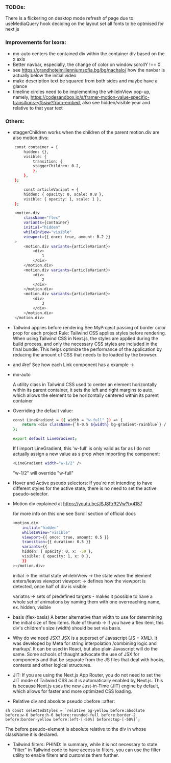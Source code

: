 ### TODOs:
There is a flickering on desktop mode refresh of page due to useMediaQuery hook deciding on the layout
set all fonts to be optmised for next js

### Improvements for Ixora:
- mx-auto centers the contained div within the container div based on the x axis
- Better navbar, especially, the change of color on window.scrollY !== 0
- see https://grandhotelmillenniumsofia.bg/bg/nachalo/ how the navbar is actually below the initial video
- make description text be squared from both sides and maybe have a glance
- timeline circles need to be implementing the whileInView pop-up, namely, https://codesandbox.io/s/framer-motion-value-specific-transitions-yf5siw?from-embed, also see hidden/visible year and relative to that year text

### Others:
- staggerChildren
    works when the children of the parent motion.div are also motion.divs:
```sh
    const container = {
        hidden: {},
        visible: {
            transition: {
            staggerChildren: 0.2,
            },
        },
    };

        const articleVariant = {
        hidden: { opacity: 0, scale: 0.8 },
        visible: { opacity: 1, scale: 1 },
    };

    <motion.div
        className="flex"
        variants={container}
        initial="hidden"
        whileInView="visible"
        viewport={{ once: true, amount: 0.2 }}
    >
        <motion.div variants={articleVariant}>
            <div>
                1
            </div>
        </motion.div>
        <motion.div variants={articleVariant}>
            <div>
                2
            </div>
        </motion.div>
        <motion.div variants={articleVariant}>
            <div>
                3
            </div>
        </motion.div>
    </motion.div>
```
- Tailwind applies before rendering
 See MyProject passing of border color prop for each project
 Rule: Tailwind CSS applies styles before rendering. When using Tailwind CSS in Next.js, the styles are applied during the build process, and only the necessary CSS styles are included in the final bundle. This helps optimize the performance of the application by reducing the amount of CSS that needs to be loaded by the browser.
- <Link> and #ref
    See how each Link component has a <Link href={`#${lowerCasePage}`}> example -> <section id="projects" className="pt-48 pb-48" >

- mx-auto

    A utility class in Tailwind CSS used to center an element horizontally within its parent container, it sets the left and right margins to auto, which allows the element to be horizontally centered within its parent container

- Overriding the default value:

    ```sh
    const LineGradient = ({ width = "w-full" }) => {
        return <div className={`h-0.5 ${width} bg-gradient-rainblue`} />;
    };
    
    export default LineGradient;
    ```
    If I import LineGradient, this 'w-full' is only valid as far as I do not actually assign a new value as s prop when importing the component: 
    ```sh
    <LineGradient width="w-1/2" />
    ```
    "w-1/2" will override "w-full"


- Hover and Active pseudo selectors:
    If you're not intending to have different styles for the active state, there is no need to set the active pseudo-selector.

- Motion div explained at https://youtu.be/JSJ8ftr92Vw?t=4187

    for more info on this one see Scroll section of official docs

    ```sh 
    <motion.div
        initial="hidden"
        whileInView="visible"
        viewport={{ once: true, amount: 0.5 }}
        transition={{ duration: 0.5 }}
        variants={{
        hidden: { opacity: 0, x: -50 },
        visible: { opacity: 1, x: 0 },
        }}
    ></motion.div>
    ```

    initial -> the initial state
    whileInView -> the state when the element enters/leaves viewport
    viewport -> defines how the viewport is detected, once half of div is visible

    variatns -> sets of predefined targets - makes it possible to have a whole set of animations by naming them with one overreaching name, ex. hidden, visible

- basis (flex-basis) 
    A better alternative than width to use for determining the initial size of flex items. Rule of thumb -> if  you have a flex item, this div's children's size (width) should be set via basis.

- Why do we need JSX?
    JSX is a superset of Javascript (JS + XML). It was developed by Meta for string interpolation /combining logic and markup/. It can be used in React, but also plain Javascript will do the same. Some schools of thaught advocate the use of JSX for components and that be separate from the JS files that deal with hooks, contexts and other logical structures.

- JIT:
    If you are using the Next.js App Router, you do not need to set the JIT mode of Tailwind CSS as it is automatically enabled by Next.js. This is because Next.js uses the new Just-in-Time (JIT) engine by default, which allows for faster and more optimized CSS loading.

- Relative div and absolute pseudo ::before ::after:

```sh const selectedStyles = `relative bg-yellow before:absolute before:w-6 before:h-6 before:rounded-full
    before:border-2 before:border-yellow before:left-[-50%] before:top-[-50%]`;```

The before pseudo-element is absolute relative to the div in whose className it is declared.

- Tailwind filters:
    PHIND: In summary, while it is not necessary to state "filter" in Tailwind code to have access to filters, you can use the filter utility to enable filters and customize them further. 
